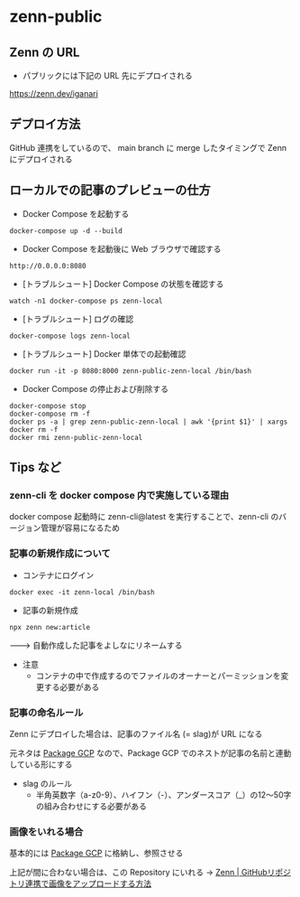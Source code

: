 # zenn-public

## Zenn の URL

+ パブリックには下記の URL 先にデプロイされる

https://zenn.dev/iganari

## デプロイ方法

GitHub 連携をしているので、 main branch に merge したタイミングで Zenn にデプロイされる

## ローカルでの記事のプレビューの仕方

+ Docker Compose を起動する

```
docker-compose up -d --build
```

+ Docker Compose を起動後に Web ブラウザで確認する

```
http://0.0.0.0:8080
```

+ [トラブルシュート] Docker Compose の状態を確認する

```
watch -n1 docker-compose ps zenn-local
```

+ [トラブルシュート] ログの確認

```
docker-compose logs zenn-local
```

+ [トラブルシュート] Docker 単体での起動確認

```
docker run -it -p 8080:8000 zenn-public-zenn-local /bin/bash
```

+ Docker Compose の停止および削除する

```
docker-compose stop
docker-compose rm -f
docker ps -a | grep zenn-public-zenn-local | awk '{print $1}' | xargs docker rm -f
docker rmi zenn-public-zenn-local
```

## Tips など

### zenn-cli を docker compose 内で実施している理由

docker compose 起動時に zenn-cli@latest を実行することで、zenn-cli のバージョン管理が容易になるため

### 記事の新規作成について

+ コンテナにログイン

```
docker exec -it zenn-local /bin/bash
```

+ 記事の新規作成

```
npx zenn new:article
```

---> 自動作成した記事をよしなにリネームする

- 注意
  - コンテナの中で作成するのでファイルのオーナーとパーミッションを変更する必要がある

### 記事の命名ルール

Zenn にデプロイした場合は、記事のファイル名 (= slag)が URL になる

元ネタは [Package GCP](https://github.com/iganari/package-gcp) なので、Package GCP でのネストが記事の名前と連動している形にする

- slag のルール
  - 半角英数字（a-z0-9）、ハイフン（-）、アンダースコア（_）の12〜50字の組み合わせにする必要がある


### 画像をいれる場合

基本的には [Package GCP](https://github.com/iganari/package-gcp) に格納し、参照させる

上記が間に合わない場合は、この Repository にいれる -> [Zenn | GitHubリポジトリ連携で画像をアップロードする方法](https://zenn.dev/zenn/articles/deploy-github-images)

